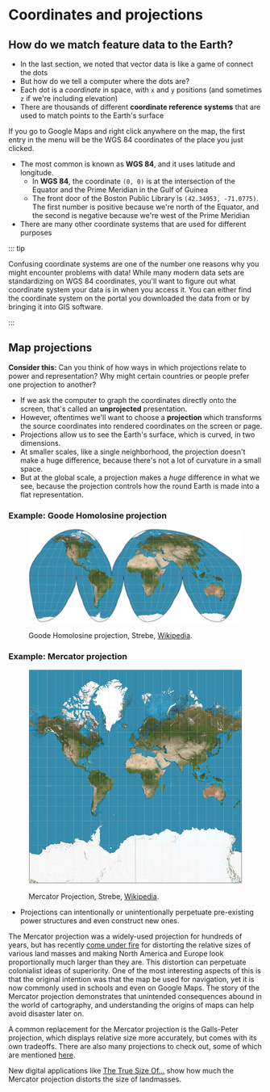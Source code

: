 # Coordinates and projections

## How do we match feature data to the Earth?

* In the last section, we noted that vector data is like a game of connect the dots
* But how do we tell a computer where the dots are?
* Each dot is a *coordinate* in space, with `x` and `y` positions (and sometimes `z` if we're including elevation)
* There are thousands of different **coordinate reference systems** that are used to match points to the Earth's surface

<aside>

If you go to Google Maps and right click anywhere on the map, the first entry in the menu will be the WGS 84 coordinates of the place you just clicked.

</aside>

  * The most common is known as **WGS 84**, and it uses latitude and longitude.
    * In **WGS 84**, the coordinate `(0, 0)` is at the intersection of the Equator and the Prime Meridian in the Gulf of Guinea
    * The front door of the Boston Public Library is `(42.34953, -71.0775)`. The first number is positive because we're north of the Equator, and the second is negative because we're west of the Prime Meridian
* There are many other coordinate systems that are used for different purposes

::: tip

Confusing coordinate systems are one of the number one reasons why you might encounter problems with data! While many modern data sets are standardizing on WGS 84 coordinates, you'll want to figure out what coordinate system your data is in when you access it. You can either find the coordinate system on the portal you downloaded the data from or by bringing it into GIS software.

:::

## Map projections


<aside>

**Consider this:** Can you think of how ways in which projections relate to power and representation? Why might certain countries or people prefer one projection to another?

</aside>

* If we ask the computer to graph the coordinates directly onto the screen, that's called an **unprojected** presentation.
*  However, oftentimes we'll want to choose a **projection** which transforms the source coordinates into rendered coordinates on the screen or page.
* Projections allow us to see the Earth's surface, which is curved, in two dimensions.
*  At smaller scales, like a single neighborhood, the projection doesn't make a huge difference, because there's not a lot of curvature in a small space.
*  But at the global scale, a projection makes a *huge* difference in what we see, because the projection controls how the round Earth is made into a flat representation.

### Example: Goode Homolosine projection

<figure>

![The world in a Goode Homolosine projection](./media/GoodeHomolosineProjection.jpeg)

<figcaption>

Goode Homolosine projection, Strebe, [Wikipedia](https://commons.wikimedia.org/wiki/File:Goode_homolosine_projection_SW.jpg). 

</figcaption>

</figure>

### Example: Mercator projection

<figure>

![The world in a Mercator projection](./media/MercatorProjection.jpeg)

<figcaption>

Mercator Projection, Strebe, [Wikipedia](https://commons.wikimedia.org/wiki/File:Mercator_projection_Square.JPG). 

</figcaption>

</figure>


* Projections can intentionally or unintentionally perpetuate pre-existing power structures and even construct new ones.

<hideable Title = "More reading on why projections matter">

The Mercator projection was a widely-used projection for hundreds of years, but has recently [come under fire](https://www.theguardian.com/education/2017/mar/19/boston-public-schools-world-map-mercator-peters-projection) for distorting the relative sizes of various land masses and making North America and Europe look proportionally much larger than they are. This distortion can perpetuate colonialist ideas of superiority. One of the most interesting aspects of this is that the original intention was that the map be used for navigation, yet it is now commonly used in schools and even on Google Maps. The story of the Mercator projection demonstrates that unintended consequences abound in the world of cartography, and understanding the origins of maps can help avoid disaster later on.

A common replacement for the Mercator projection is the Galls-Peter projection, which displays relative size more accurately, but comes with its own tradeoffs. There are also many  projections to check out, some of which are mentioned [here](https://www.visualcapitalist.com/problem-with-our-maps/).

New digital applications like [The True Size Of...](https://thetruesize.com) show how much the Mercator projection distorts the size of landmasses.

</hideable>

<Quizlet
	title="Comprehension check"
	:questions="
	[{
		text: 'How many different numbers are necessary, at a minimum, to define a coordinate?',
		answers: [
		{text: '1'},
		{text: '2', correct: true},
		{text: '3'}
		]
	},
		{
		text: 'Which of these two maps will be more distorted depending on which projection system is chosen?',
		answers: [
		{text: 'A map of Copley Square'},
		{text: 'A map of North America', correct: true}
		]
		}]
	"
/>
